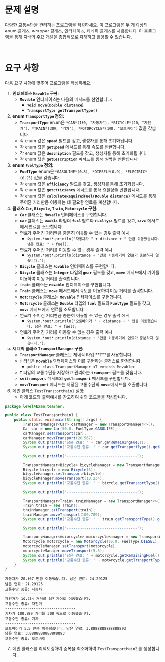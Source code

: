 # **문제 설명**

다양한 교통수단을 관리하는 프로그램을 작성하세요. 이 프로그램은 두 개 이상의 enum 클래스, wrapper 클래스, 인터페이스, 제네릭 클래스를 사용합니다. 이 프로그램을 통해 자바의 주요 개념을 종합적으로 이해하고 활용할 수 있습니다.

<br>

# **요구 사항**

다음 요구 사항에 맞추어 프로그램을 작성하세요.

1. **인터페이스 `Movable` 구현:**
    - **`Movable`** 인터페이스는 다음의 메서드를 선언합니다:
        - **`void move(Double distance)`**
        - **`TransportType getTransportType()`**
2. **enum `TransportType` 정의:**
    - **`TransportType`** enum은 `*CAR*(150, "자동차"), *BICYCLE*(20, "자전거"), *TRAIN*(300, "기차"), *MOTORCYCLE*(100, "오토바이")` 값을 갖습니다.
    - 각 enum 값은 **`speed`** 필드를 갖고, 생성자를 통해 초기화됩니다.
    - 각 enum 값은 **`getSpeed`** 메서드를 통해 속도를 반환합니다.
    - 각 enum 값은 **`description`** 필드를 갖고, 생성자를 통해 초기화됩니다.
    - 각 enum 값은 **`getDescription`** 메서드를 통해 설명을 반환합니다.
3. **enum `FuelType` 정의:**
    - **`FuelType`** enum은 `*GASOLINE*(0.8), *DIESEL*(0.9), *ELECTRIC*(0.95)`  값을 갖습니다.
    - 각 enum 값은 **`efficiency`** 필드를 갖고, 생성자를 통해 초기화됩니다.
    - 각 enum 값은 **`getEfficiency`** 메서드를 통해 효율성을 반환합니다.
    - 각 enum 값은 **`calculateRequiredFuel(Double distance)`** 메서드를 통해 주어진 거리만큼 이동하는 데 필요한 연료를 계산합니다.
4. **클래스 `Car`, `Bicycle`, `Train`, `Motorcycle` 구현:**
    - **`Car`** 클래스는 **`Movable`** 인터페이스를 구현합니다.
    - **`Car`** 클래스는 **`Double`** 타입의 **`fuel`** 필드와 **`FuelType`** 필드를 갖고, **`move`** 메서드에서 연료를 소모합니다.
    - 연료가 주어진 거리만큼 충분히 이동할 수 있는 경우 출력 예시
        - `System.*out*.println("자동차가 " + distance + " 만큼 이동했습니다. 남은 연료: " + fuel);`
    - 연료가 주어진 거리를 이동할 수 없는 경우 출력 예시
        - `System.*out*.println(distance + "만큼 이동하기에 연료가 충분하지 않습니다.");`
    - **`Bicycle`** 클래스는 **`Movable`** 인터페이스를 구현합니다.
    - **`Bicycle`** 클래스는 **`Integer`** 타입의 **`gear`** 필드를 갖고, **`move`** 메서드에서 기어를 이용하여 이동 거리를 출력합니다.
    - **`Train`** 클래스는 **`Movable`** 인터페이스를 구현합니다.
    - **`Train`** 클래스는 **`move`** 메서드에서 속도를 이용하여 이동 거리를 출력합니다.
    - **`Motorcycle`** 클래스는 **`Movable`** 인터페이스를 구현합니다.
    - **`Motorcycle`** 클래스는 **`Double`** 타입의 **`fuel`** 필드와 **`FuelType`** 필드를 갖고, **`move`** 메서드에서 연료를 소모합니다.
    - 연료가 주어진 거리만큼 충분히 이동할 수 있는 경우 출력 예시
        - `System.*out*.println("오토바이가 " + distance + " 만큼 이동했습니다. 남은 연료: " + fuel);`
    - 연료가 주어진 거리를 이동할 수 없는 경우 출력 예시
        - `System.*out*.println(distance + "만큼 이동하기에 연료가 충분하지 않습니다.");`
5. **제네릭 클래스 `TransportManager` 구현:**
    - **`TransportManager`** 클래스는 제네릭 타입 **`T`**를 사용합니다.
    - **`T`** 타입은 **`Movable`** 인터페이스와 이를 구현하는 클래스로 한정합니다.
        - `public class TransportManager <T extends Movable>`
    - **`T`** 타입의 교통수단을 저장하고 관리하는 **`transport`** 필드를 갖습니다.
    - **`setTransport`** 메서드와 **`getTransport`** 메서드를 구현합니다.
    - **`moveTransport`** 메서드는 저장된 교통수단의 **`move`** 메서드를 호출합니다.
6. 메인 클래스 `TestTransportMain1` 실행:
    - 아래 코드와 출력예시를 참고하여 위의 코드들을 작성합니다.

```java
package level4Exam.teacher;

public class TestTransportMain1 {
    public static void main(String[] args) {
        TransportManager<Car> carManager = new TransportManager<>();
        Car car = new Car(50.0, FuelType.GASOLINE);
        carManager.setTransport(car);
        carManager.moveTransport(20.567);
        System.out.println("남은 연료: " + car.getRemainingFuel());
        System.out.println("교통수단 종류: " + car.getTransportType().getDescription());

        System.out.println("--------------------------------");

        TransportManager<Bicycle> bicycleManager = new TransportManager<>();
        Bicycle bicycle = new Bicycle(3);
        bicycleManager.setTransport(bicycle);
        bicycleManager.moveTransport(10.234);
        System.out.println("교통수단 종류: " + bicycle.getTransportType().getDescription());

        System.out.println("--------------------------------");

        TransportManager<Train> trainManager = new TransportManager<>();
        Train train = new Train();
        trainManager.setTransport(train);
        trainManager.moveTransport(100.789);
        System.out.println("교통수단 종류: " + train.getTransportType().getDescription());

        System.out.println("--------------------------------");

        TransportManager<Motorcycle> motorcycleManager = new TransportManager<>();
        Motorcycle motorcycle = new Motorcycle(10.0, FuelType.DIESEL);
        motorcycleManager.setTransport(motorcycle);
        motorcycleManager.moveTransport(5.5);
        System.out.println("남은 연료: " + motorcycle.getRemainingFuel());
        System.out.println("교통수단 종류: " + motorcycle.getTransportType().getDescription());
    }
}
```

```
자동차가 20.567 만큼 이동했습니다. 남은 연료: 24.29125
남은 연료: 24.29125
교통수단 종류: 자동차
--------------------------------
자전거가 10.234 거리를 3단 기어로 이동했습니다.
교통수단 종류: 자전거
--------------------------------
기차가 100.789 거리를 300 속도로 이동했습니다.
교통수단 종류: 기차
--------------------------------
오토바이가 5.5 만큼 이동했습니다. 남은 연료: 3.8888888888888893
남은 연료: 3.8888888888888893
교통수단 종류: 오토바이
```

7. 메인 클래스를 리팩토링하여 중복을 최소화하여 `TestTransportMain2` 를 생성합니다.

